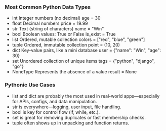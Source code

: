 ### Most Common Python Data Types

- int	        Integer numbers (no decimal)	                        age = 30
- float	        Decimal numbers	                                        price = 19.99
- str	        Text (string of characters)	                            name = "Win"
- bool	        Boolean values: True or False	                        is_exist = True
- list	        Ordered, mutable collection	                            colors = ["red", "blue", "green"]
- tuple 	    Ordered, immutable collection	                        point = (10, 20)
- dict	        Key-value pairs, like a mini database	                user = {"name": "Win", "age": 30}
- set	        Unordered collection of unique items	                tags = {"python", "django", "go"}
- NoneType	    Represents the absence of a value	                    result = None

### Pythonic Use Cases
- list and dict are probably the most used in real-world apps—especially for APIs, configs, and data manipulation.
- str is everywhere—logging, user input, file handling.
- bool is key for control flow (if, while, etc.).
- set is great for removing duplicates or fast membership checks.
- tuple often shows up in unpacking and function returns.